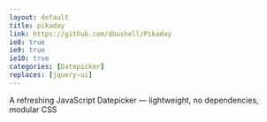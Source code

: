 ```yaml
---
layout: default
title: pikaday
link: https://github.com/dbushell/Pikaday
ie8: true
ie9: true
ie10: true
categories: [Datepicker]
replaces: [jquery-ui]
---
```

A refreshing JavaScript Datepicker — lightweight, no dependencies, modular CSS 
